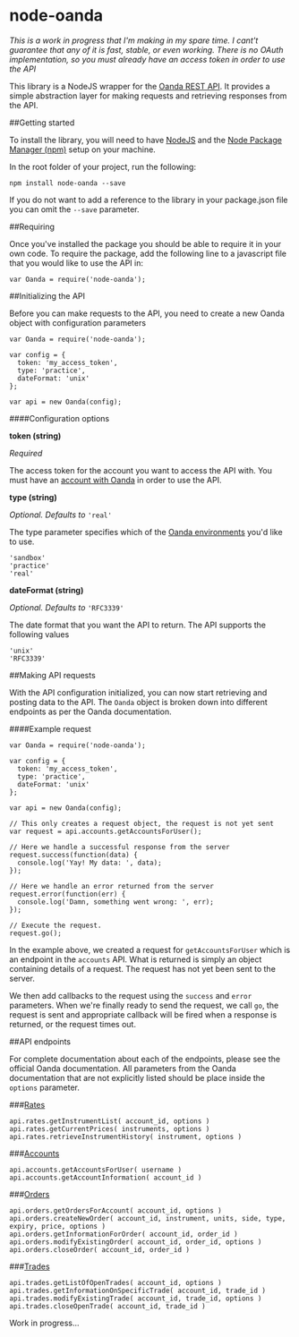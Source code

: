 # node-oanda

*This is a work in progress that I'm making in my spare time. I cant't guarantee that any of it is fast, stable, or even working. There is no OAuth implementation, so you must already have an access token in order to use the API*

This library is a NodeJS wrapper for the [Oanda REST API](http://developer.oanda.com/rest-live/introduction/). It provides a simple abstraction layer for making requests and retrieving responses from the API.

##Getting started

To install the library, you will need to have [NodeJS](https://nodejs.org/download/) and the [Node Package Manager (npm)](https://nodejs.org/download/) setup on your machine.

In the root folder of your project, run the following:

    npm install node-oanda --save

If you do not want to add a reference to the library in your package.json file you can omit the `--save` parameter.

##Requiring

Once you've installed the package you should be able to require it in your own code. To require the package, add the following line to a javascript file that you would like to use the API in:

    var Oanda = require('node-oanda');

##Initializing the API

Before you can make requests to the API, you need to create a new Oanda object with configuration parameters

    var Oanda = require('node-oanda');

    var config = {
      token: 'my_access_token',
      type: 'practice',
      dateFormat: 'unix'
    };

    var api = new Oanda(config);

####Configuration options

**token (string)**

*Required*

The access token for the account you want to access the API with. You must have an [account with Oanda](https://fxtrade.oanda.com/your_account/fxtrade/register/gate?utm_source=oandaapi&utm_medium=link&utm_campaign=devportaldocs_demo) in order to use the API.

**type (string)**

*Optional. Defaults to* `'real'`

The type parameter specifies which of the [Oanda environments](http://developer.oanda.com/rest-live/development-guide/) you'd like to use.

    'sandbox'
    'practice'
    'real'

**dateFormat (string)**

*Optional. Defaults to* `'RFC3339'`

The date format that you want the API to return. The API supports the following values

    'unix'
    'RFC3339'

##Making API requests

With the API configuration initialized, you can now start retrieving and posting data to the API. The `Oanda` object is broken down into different endpoints as per the Oanda documentation.

####Example request

    var Oanda = require('node-oanda');

    var config = {
      token: 'my_access_token',
      type: 'practice',
      dateFormat: 'unix'
    };

    var api = new Oanda(config);

    // This only creates a request object, the request is not yet sent
    var request = api.accounts.getAccountsForUser();

    // Here we handle a successful response from the server
    request.success(function(data) {
      console.log('Yay! My data: ', data);
    });

    // Here we handle an error returned from the server
    request.error(function(err) {
      console.log('Damn, something went wrong: ', err);
    });

    // Execute the request.
    request.go();

In the example above, we created a request for `getAccountsForUser` which is an endpoint in the `accounts` API. What is returned is simply an object containing details of a request. The request has not yet been sent to the server.

We then add callbacks to the request using the `success` and `error` parameters. When we're finally ready to send the request, we call `go`, the request is sent and appropriate callback will be fired when a response is returned, or the request times out.

##API endpoints

For complete documentation about each of the endpoints, please see the official Oanda documentation. All parameters from the Oanda documentation that are not explicitly listed should be place inside the `options` parameter.

###[Rates](http://developer.oanda.com/rest-live/rates/)

    api.rates.getInstrumentList( account_id, options )
    api.rates.getCurrentPrices( instruments, options )
    api.rates.retrieveInstrumentHistory( instrument, options )

###[Accounts](http://developer.oanda.com/rest-live/accounts/)

    api.accounts.getAccountsForUser( username )
    api.accounts.getAccountInformation( account_id )

###[Orders](http://developer.oanda.com/rest-live/orders/)

    api.orders.getOrdersForAccount( account_id, options )
    api.orders.createNewOrder( account_id, instrument, units, side, type, expiry, price, options )  
    api.orders.getInformationForOrder( account_id, order_id )
    api.orders.modifyExistingOrder( account_id, order_id, options )
    api.orders.closeOrder( account_id, order_id )

###[Trades](http://developer.oanda.com/rest-live/trades/)

    api.trades.getListOfOpenTrades( account_id, options )
    api.trades.getInformationOnSpecificTrade( account_id, trade_id )
    api.trades.modifyExistingTrade( account_id, trade_id, options )
    api.trades.closeOpenTrade( account_id, trade_id )

Work in progress...
